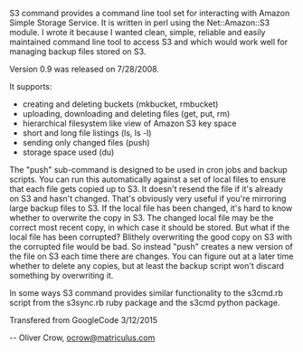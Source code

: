 S3 command provides a command line tool set for interacting with Amazon Simple Storage Service. It is written in perl using the Net::Amazon::S3 module. I wrote it because I wanted clean, simple, reliable and easily maintained command line tool to access S3 and which would work well for managing backup files stored on S3.

Version 0.9 was released on 7/28/2008.

It supports:

- creating and deleting buckets (mkbucket, rmbucket)
- uploading, downloading and deleting files (get, put, rm)
- hierarchical filesystem like view of Amazon S3 key space
- short and long file listings (ls, ls -l)
- sending only changed files (push)
- storage space used (du)

The "push" sub-command is designed to be used in cron jobs and backup scripts. You can run this automatically against a set of local files to ensure that each file gets copied up to S3. It doesn't resend the file if it's already on S3 and hasn't changed. That's obviously very useful if you're mirroring large backup files to S3. If the local file has been changed, it's hard to know whether to overwrite the copy in S3. The changed local file may be the correct most recent copy, in which case it should be stored. But what if the local file has been corrupted? Blithely overwriting the good copy on S3 with the corrupted file would be bad. So instead "push" creates a new version of the file on S3 each time there are changes. You can figure out at a later time whether to delete any copies, but at least the backup script won't discard something by overwriting it.

In some ways S3 command provides similar functionality to the s3cmd.rb script from the s3sync.rb ruby package and the s3cmd python package.

Transfered from GoogleCode 3/12/2015

-- Oliver Crow, ocrow@matriculus.com
